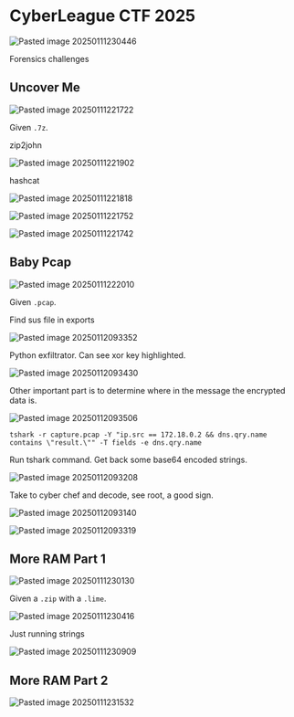 # CyberLeague CTF 2025

![Pasted image 20250111230446](https://github.com/user-attachments/assets/7cd2fe4f-aada-4857-bd9c-e0fd9a36af39)

Forensics challenges

## Uncover Me

![Pasted image 20250111221722](https://github.com/user-attachments/assets/463db058-bd06-4d83-9d56-fd54f2731150)

Given `.7z`.

zip2john

![Pasted image 20250111221902](https://github.com/user-attachments/assets/491142d8-fc1c-40ea-8313-97ebecb801cb)

hashcat

![Pasted image 20250111221818](https://github.com/user-attachments/assets/38a86845-c7b7-424b-a965-f99309d60030)

![Pasted image 20250111221752](https://github.com/user-attachments/assets/e567141a-a742-4900-88b3-50e066f834ec)

![Pasted image 20250111221742](https://github.com/user-attachments/assets/76f0c962-77be-4504-a29a-d417951af017)


## Baby Pcap

![Pasted image 20250111222010](https://github.com/user-attachments/assets/aba1e14a-d094-418f-9a60-48a2c453068b)

Given `.pcap`.

Find sus file in exports

![Pasted image 20250112093352](https://github.com/user-attachments/assets/319b298d-4603-4cd8-9b43-facf06450aff)


Python exfiltrator. Can see xor key highlighted.

![Pasted image 20250112093430](https://github.com/user-attachments/assets/c8c53822-73a0-426c-98af-6b77fd096cff)

Other important part is to determine where in the message the encrypted data is.

![Pasted image 20250112093506](https://github.com/user-attachments/assets/0f1b05ce-3f3a-4338-aa78-beccb1e9740e)


`tshark -r capture.pcap -Y "ip.src == 172.18.0.2 && dns.qry.name contains \"result.\"" -T fields -e dns.qry.name`

Run tshark command. Get back some base64 encoded strings.

![Pasted image 20250112093208](https://github.com/user-attachments/assets/1615e48c-cd4c-4ccd-a523-157deb428152)

Take to cyber chef and decode, see root, a good sign.

![Pasted image 20250112093140](https://github.com/user-attachments/assets/016ba1c0-0a6c-4681-8cdd-54516eab7fd3)



![Pasted image 20250112093319](https://github.com/user-attachments/assets/45304a1b-d4e5-49d2-ac9c-c7107c8ada7c)



## More RAM Part 1


![Pasted image 20250111230130](https://github.com/user-attachments/assets/2e0d4abc-3f27-4209-aabc-eff55a40ffee)


Given a `.zip` with a `.lime`.



![Pasted image 20250111230416](https://github.com/user-attachments/assets/a220e6b4-6d78-4394-94ce-909fe1c06570)

Just running strings


![Pasted image 20250111230909](https://github.com/user-attachments/assets/2a29d990-0423-43c4-90e3-9c14f5c4aeb3)


## More RAM Part 2


![Pasted image 20250111231532](https://github.com/user-attachments/assets/65659799-c808-461b-8c97-6c9840f8a7f7)








